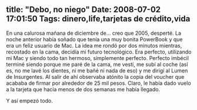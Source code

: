 title: "Debo, no niego"
Date: 2008-07-02 17:01:50
Tags: dinero,life,tarjetas de crédito,vida
---
En una calurosa mañana de diciembre de... creo que 2005, desperté. La noche anterior había soñado que tenía una muy bonita PowerBook y que era un feliz usuario de Mac. La idea me rondó por dos minutos mientras, recostado en la cama, decidía mi futuro tecnológico. Era perfecto, utilizando mi Mac y siendo todo tan hermoso, simplemente perfecto. Perfecto imbécil terminé siendo porque me paré de la cama, me vestí, me subí al coche (así es, no me lavé los dientes, ni me bañé ni nada de eso) y me dirigí al Lumen de Insurgentes. Al salir de ahí observaba atónito la copia del voucher que acababa de firmar por alrededor de 25 mil pesos. Claro, le había dado vuelo a la tarjeta que hacía menos de dos semanas me había llegado.

Y así empezó todo.